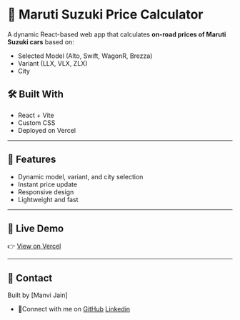 # 🚗 Maruti Suzuki Price Calculator

A dynamic React-based web app that calculates **on-road prices of Maruti Suzuki cars** based on:

- Selected Model (Alto, Swift, WagonR, Brezza)
- Variant (LLX, VLX, ZLX)
- City

## 🛠️ Built With

- React + Vite
- Custom CSS
- Deployed on Vercel

---

## 🌟 Features

- Dynamic model, variant, and city selection
- Instant price update
- Responsive design
- Lightweight and fast

---

## 🚀 Live Demo

👉 [View on Vercel](https://maruti-price-calculator-git-main-manvis-projects-d237f79d.vercel.app)

---

## 📧 Contact
Built by [Manvi Jain] 
- 🤝Connect with me on [GitHub](https://github.com/Manvi350)  [Linkedin](https://www.linkedin.com/in/manvi-jain-6b21b22b4)

